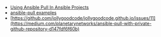 - [Using Ansible Pull In Ansible Projects](https://medium.com/splunkuserdeveloperadministrator/using-ansible-pull-in-ansible-projects-ac04466643e8)
- [ansible-pull examples](ttps://github.com/ansible/ansible-examples/blob/master/language_features/ansible_pull.yml)
- [https://github.com/jollygoodcode/jollygoodcode.github.io/issues/11](https://medium.com/planetarynetworks/ansible-pull-with-private-github-repository-d147fdf6f60b)
